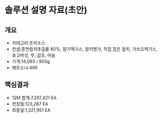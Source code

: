 # 솔루션 설명 자료(초안)
## 개요
- 카테고리:조미소스
- 컨셉:훈연참치추출물 80%, 참기엑기스, 참치명가, 직접 잡은 참치, 가쓰오엑기스, 표고버섯, 무, 감초, 마늘
- 가격:14,093 / 900g
- 페르소나:400
## 핵심결과
- 12M 합계:7,207,421 EA
- 런칭월:123,287 EA
- 최종월:1,321,951 EA
